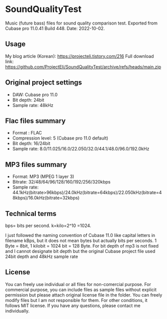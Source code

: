 # SoundQualityTest
Music (future bass) files for sound quality comparison test. Exported from Cubase pro 11.0.41 Build 448. Date: 2022-10-02.

## Usage
My blog article (Korean): https://projecteli.tistory.com/216
Full download link: https://github.com/ProjectEli/SoundQualityTest/archive/refs/heads/main.zip

## Original project settings
- DAW: Cubase pro 11.0
- Bit depth: 24bit
- Sample rate: 48kHz

## Flac files summary
- Format : FLAC
- Compression level: 5 (Cubase pro 11.0 default)
- Bit depth: 16/24bit
- Sample rate: 8.0/11.025/16.0/22.050/32.0/44.1/48.0/96.0/192.0kHz

## MP3 files summary
- Format: MP3 (MPEG 1 layer 3)
- Bitrate: 32/48/64/96/128/160/192/256/320kbps
- Sample rate: 44.1kHz(bitrate>96kbps)/24.0kHz(bitrate=64kbps)/22.050kHz(bitrate=48kbps)/16.0kHz(bitrate=32kbps)
 
## Technical terms
bps= bits per second. k=kilo=2^10 =1024.

I just followed the naming convention of Cubase 11.0 like capital letters in filename kBps, but it does not mean bytes but actually bits per seconds. 1 Byte = 8bit, 1 kilobit = 1024 bit = 128 Byte. For bit depth of mp3 is not fixed and I cannot designate bit depth but the original Cubase project file used 24bit depth and 48kHz sample rate

## License
You can freely use individual or all files for non-comercial purpose. For commercial purpose, you can include files as sample files without explicit permission but please attach original license file in the folder. You can freely modify files but I am not responsible for them. For other conditions, it follows MIT license. If you have any questions, please contact me individually.

